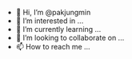 - 👋 Hi, I’m @pakjungmin
- 👀 I’m interested in ...
- 🌱 I’m currently learning ...
- 💞️ I’m looking to collaborate on ...
- 📫 How to reach me ...

<!---
pakjungmin/pakjungmin is a ✨ special ✨ repository because its `README.md` (this file) appears on your GitHub profile.
You can click the Preview link to take a look at your changes.
--->
